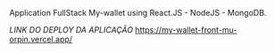 Application FullStack My-wallet using React.JS - NodeJS - MongoDB.

*LINK DO DEPLOY DA APLICAÇÃO*
https://my-wallet-front-mu-orpin.vercel.app/